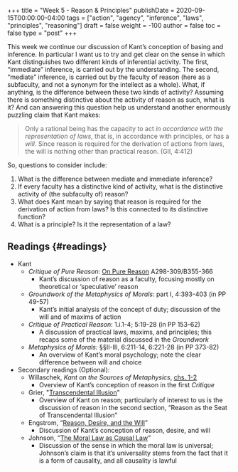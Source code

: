 +++
title = "Week 5 - Reason & Principles"
publishDate = 2020-09-15T00:00:00-04:00
tags = ["action", "agency", "inference", "laws", "principles", "reasoning"]
draft = false
weight = -100
author = false
toc = false
type = "post"
+++

This week we continue our discussion of Kant’s conception of basing and inference. In
particular I want us to try and get clear on the sense in which Kant distinguishes
two different kinds of inferential activity. The first, “immediate” inference, is
carried out by the understanding. The second, “mediate” inference, is carried out by
the faculty of reason (here as a subfaculty, and not a synonym for the intellect as a
whole). What, if anything, is the difference between these two kinds of activity?
Assuming there is something distinctive about the activity of reason as such, what is
it? And can answering this question help us understand another enormously puzzling
claim that Kant makes:

> Only a rational being has the capacity to act _in accordance with the representation
> of laws_, that is, in accordance with principles, or has a _will_. Since reason is
> required for the derivation of actions from laws, the will is nothing other than
> practical reason. (GII, 4:412)

So, questions to consider include:

1.  What is the difference between mediate and immediate inference?
2.  If every faculty has a distinctive kind of activity, what is the distinctive
    activity of (the subfaculty of) reason?
3.  What does Kant mean by saying that reason is required for the derivation of action
    from laws? Is this connected to its distinctive function?
4.  What is a principle? Is it the representation of a law?


## Readings {#readings}

-   Kant
    -   _Critique of Pure Reason_: [On Pure Reason](/materials/readings/kant-pure-reason.pdf) A298-309/B355-366
        -   Kant’s discussion of reason as a faculty, focusing mostly on theoretical or
            ‘speculative’ reason
    -   _Groundwork of the Metaphysics of Morals_: part I, 4:393-403 (in PP 49-57)
        -   Kant’s initial analysis of the concept of duty; discussion of the will and of
            maxims of action
    -   _Critique of Practical Reason_: 1.i.1-4; 5:19-28 (in PP 153-62)
        -   A discussion of practical laws, maxims, and principles; this recaps some of
            the material discussed in the _Groundwork_
    -   _Metaphysics of Morals:_ §§II-III, 6:211-14, 6:221-28 (in PP 373-82)
        -   An overview of Kant’s moral psychology; note the clear difference between
            will and choice
-   Secondary readings (Optional):
    -   Willaschek, _Kant on the Sources of Metaphysics_, [chs. 1-2](/materials/readings/willaschek-reason.pdf)
        -   Overview of Kant’s conception of reason in the first _Critique_
    -   Grier, "[Transcendental Illusion](/materials/readings/grier-reason.pdf)"
        -   Overview of Kant on reason; particularly of interest to us is the discussion
            of reason in the second section, “Reason as the Seat of Transcendental Illusion”
    -   Engstrom, “[Reason, Desire, and the Will](/materials/readings/engstrom-reason.pdf)”
        -   Discussion of Kant’s conception of reason, desire, and will
    -   Johnson, “[The Moral Law as Causal Law](/materials/readings/johnson-causalwill.pdf)”
        -   Discussion of the sense in which the moral law is universal; Johnson’s claim
            is that it’s universality stems from the fact that it is a form of causality,
            and all causality is lawful
